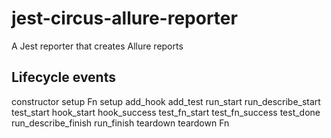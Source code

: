 # jest-circus-allure-reporter

A Jest reporter that creates Allure reports

## Lifecycle events

constructor
setup Fn
setup
add_hook
add_test
run_start
run_describe_start
test_start
hook_start
hook_success
test_fn_start
test_fn_success
test_done
run_describe_finish
run_finish
teardown
teardown Fn
